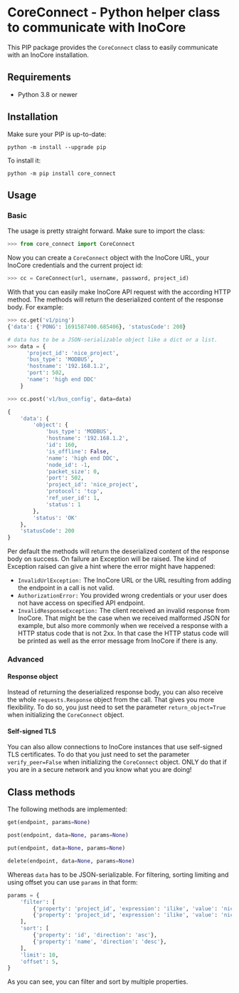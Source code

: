 # CoreConnect - Python helper class to communicate with InoCore #

This PIP package provides the `CoreConnect` class to easily communicate with an InoCore installation.

## Requirements ##

- Python 3.8 or newer

## Installation ##

Make sure your PIP is up-to-date:

```python -m install --upgrade pip```

To install it:

```python -m pip install core_connect```

## Usage ##
### Basic ###

The usage is pretty straight forward. Make sure to import the class:

```python
>>> from core_connect import CoreConnect
```

Now you can create a `CoreConnect` object with the InoCore URL, your InoCore credentials and the current project id:

```python
>>> cc = CoreConnect(url, username, password, project_id)
```

With that you can easily make InoCore API request with the according HTTP method. The methods will return the deserialized content of the response body. For example:

```python
>>> cc.get('v1/ping')
{'data': {'PONG': 1691587400.685406}, 'statusCode': 200}

# data has to be a JSON-serializable object like a dict or a list.
>>> data = {
      'project_id': 'nice_project',
      'bus_type': 'MODBUS',
      'hostname': '192.168.1.2',
      'port': 502,
      'name': 'high end DDC'
    }

>>> cc.post('v1/bus_config', data=data)

{
    'data': {
        'object': {
            'bus_type': 'MODBUS',
            'hostname': '192.168.1.2',
            'id': 160,
            'is_offline': False,
            'name': 'high end DDC',
            'node_id': -1,
            'packet_size': 0,
            'port': 502,
            'project_id': 'nice_project',
            'protocol': 'tcp',
            'ref_user_id': 1,
            'status': 1
        },
        'status': 'OK'
    },
    'statusCode': 200
}
```

Per default the methods will return the deserialized content of the response body on success. On failure an Exception will be raised. The kind of Exception raised can give a hint where the error might have happened:

- `InvalidUrlException:` The InoCore URL or the URL resulting from adding the endpoint in a call is not valid.
- `AuthorizationError:` You provided wrong credentials or your user does not have access on specified API endpoint.
- `InvalidResponseException:` The client received an invalid response from InoCore. That might be the case when we received malformed JSON for example, but also more commonly when we received a response with a HTTP status code that is not 2xx. In that case the HTTP status code will be printed as well as the error message from InoCore if there is any.

### Advanced ### 
#### Response object ###
Instead of returning the deserialized response body, you can also receive the whole `requests.Response` object from the call. That gives you more flexibility. To do so, you just need to set the parameter `return_object=True` when initializing the `CoreConnect` object.
#### Self-signed TLS ####
You can also allow connections to InoCore instances that use self-signed TLS certificates. To do that you just need to set the parameter `verify_peer=False` when initializing the `CoreConnect` object. ONLY do that if you are in a secure network and you know what you are doing!  

## Class methods ##

The following methods are implemented:

```python
get(endpoint, params=None)

post(endpoint, data=None, params=None)

put(endpoint, data=None, params=None)

delete(endpoint, data=None, params=None)
```
Whereas `data` has to be JSON-serializable. For filtering, sorting limiting and using offset you can use `params` in that form:
```python
params = {
    'filter': [
        {'property': 'project_id', 'expression': 'ilike', 'value': 'nice_project'},
        {'property': 'project_id', 'expression': 'ilike', 'value': 'nice_project_2'},
    ],
    'sort': [
        {'property': 'id', 'direction': 'asc'},
        {'property': 'name', 'direction': 'desc'},
    ],
    'limit': 10,
    'offset': 5,
}
```
As you can see, you can filter and sort by multiple properties. 

